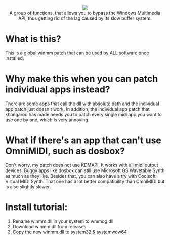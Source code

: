 <p align="center">
  <img src="https://i.imgur.com/iFLDs6C.png">
  <br />
  A group of functions, that allows you to bypass the Windows Multimedia API, thus getting rid of the lag caused by its slow buffer system.
</p>

# What is this? 
This is a global winmm patch that can be used by ALL software once installed. 

# Why make this when you can patch individual apps instead? 
There are some apps that call the dll with absolute path and the individual app patch just doesn't work. 
In addition, the individual app patch that khangaroo has made needs you to patch every single midi app you want to use one by one, which is very annoying. 

# What if there's an app that can't use OmniMIDI, such as dosbox? 
Don't worry, my patch does not use KDMAPI. It works with all midi output devices. 
Buggy apps like dosbox can still use Microsoft GS Wavetable Synth as much as they like. 
Besides that, you can also have a try with Coolsoft Virtual MIDI Synth. 
That one has a lot better compatibility than OmniMIDI but is also slightly slower. 

# Install tutorial: 
1. Rename winmm.dll in your system to wmmog.dll
2. Download winmm.dll from releases
3. Copy the new winmm.dll to system32 & systemwow64
